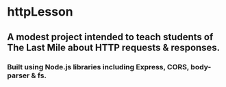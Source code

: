 # httpLesson
## A modest project intended to teach students of The Last Mile about HTTP requests & responses.
### Built using Node.js libraries including Express, CORS, body-parser & fs.
